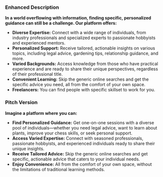 ### Enhanced Description

**In a world overflowing with information, finding specific, personalized guidance can still be a challenge. Our platform offers:**

- **Diverse Expertise:** Connect with a wide range of individuals, from industry professionals and specialized experts to passionate hobbyists and experienced mentors.
- **Personalized Support:** Receive tailored, actionable insights on various topics, including legal advice, gardening tips, relationship guidance, and more.
- **Varied Backgrounds:** Access knowledge from those who have practical experience and are ready to share their unique perspectives, regardless of their professional title.
- **Convenient Learning:** Skip the generic online searches and get the specific advice you need, all from the comfort of your own space.
- **Freelancers:** You can find people with specific skillset to work for you.

### Pitch Version

**Imagine a platform where you can:**

- **Find Personalized Guidance:** Get one-on-one sessions with a diverse pool of individuals—whether you need legal advice, want to learn about plants, improve your chess skills, or seek personal support.
- **Access Varied Expertise:** Connect with seasoned professionals, passionate hobbyists, and experienced individuals ready to share their unique insights.
- **Receive Tailored Advice:** Skip the generic online searches and get specific, actionable advice that caters to your individual needs.
- **Enjoy Convenience:** All from the comfort of your own space, without the limitations of traditional learning methods.
